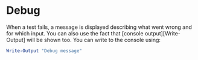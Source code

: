 # Debug

When a test fails, a message is displayed describing what went wrong and for which input. You can also use the fact that [console output][Write-Output] will be shown too. You can write to the console using:

```powershell
Write-Output "Debug message"
```

[Write-Host]: https://docs.microsoft.com/en-us/powershell/module/microsoft.powershell.utility/write-output?view=powershell-7.2
